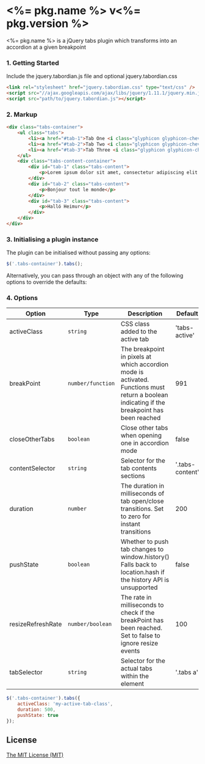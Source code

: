 # <%= pkg.name %> v<%= pkg.version %>

<%= pkg.name %> is a jQuery tabs plugin which transforms into an accordion at a given breakpoint

### 1. Getting Started
Include the jquery.tabordian.js file and optional jquery.tabordian.css

```html
<link rel="stylesheet" href="jquery.tabordian.css" type="text/css" />
<script src="//ajax.googleapis.com/ajax/libs/jquery/1.11.1/jquery.min.js"></script> // Only needed if jQuery isn't already loaded on the site
<script src="path/to/jquery.tabordian.js"></script>
```

### 2. Markup

```html
<div class="tabs-container">
	<ul class="tabs">
		<li><a href="#tab-1">Tab One <i class="glyphicon glyphicon-chevron-right hidden-desk pull-right"></i></a></li>
		<li><a href="#tab-2">Tab Two <i class="glyphicon glyphicon-chevron-right hidden-desk pull-right"></i></a></li>
		<li><a href="#tab-3">Tab Three <i class="glyphicon glyphicon-chevron-right hidden-desk pull-right"></i></a></li>
	</ul>
	<div class="tabs-content-container">
		<div id="tab-1" class="tabs-content">
			<p>Lorem ipsum dolor sit amet, consectetur adipiscing elit. Nulla sed molestie eros. Nam eget egestas urna. Curabitur nulla nisi, viverra vel bibendum vitae, fermentum vitae turpis. Duis vestibulum nisl a augue mollis, vitae imperdiet mi lacinia. Maecenas auctor dolor pellentesque sem facilisis venenatis. Class aptent taciti sociosqu ad litora torquent per conubia nostra, per inceptos himenaeos. Cras in sodales metus, vitae aliquet nibh. Maecenas porta facilisis orci vel blandit. Sed ut volutpat felis. Aliquam iaculis in felis id dictum. Mauris auctor ipsum id euismod sagittis. Cras ligula augue, tempus in vestibulum et, tincidunt vel mauris. Donec luctus dui sodales velit tempor tempor. Nullam auctor ut metus in vestibulum. Integer efficitur semper nulla ac venenatis. Aliquam interdum iaculis ante ut sagittis.</p>
		</div>
		<div id="tab-2" class="tabs-content">
			<p>Bonjour tout le monde</p>
		</div>
		<div id="tab-3" class="tabs-content">
			<p>Halló Heimur</p>
		</div>
	</div>
</div>
```

### 3. Initialising a plugin instance

The plugin can be initialised without passing any options:

```js
$('.tabs-container').tabs();
```

Alternatively, you can pass through an object with any of the following options to override the defaults:

### 4. Options

| Option            | Type              | Description                                                                                                                                   | Default         |
| ----------------- | ----------------- | --------------------------------------------------------------------------------------------------------------------------------------------- | --------------- |
| activeClass       | `string`          | CSS class added to the active tab                                                                                                             | 'tabs-active'   |
| breakPoint        | `number/function` | The breakpoint in pixels at which accordion mode is activated.  Functions must return a boolean indicating if the breakpoint has been reached | 991             |
| closeOtherTabs    | `boolean`         | Close other tabs when opening one in accordion mode                                                                                           | false           |
| contentSelector   | `string`          | Selector for the tab contents sections                                                                                                        | '.tabs-content' |
| duration          | `number`          | The duration in milliseconds of tab open/close transitions. Set to zero for instant transitions                                               | 200             |
| pushState         | `boolean`         | Whether to push tab changes to window.history() Falls back to location.hash if the history API is unsupported                                 | false           |
| resizeRefreshRate | `number/boolean`  | The rate in milliseconds to check if the breakPoint has been reached.  Set to false to ignore resize events                                   | 100             |
| tabSelector       | `string`          | Selector for the actual tabs within the element                                                                                               | '.tabs a'       |

```js
$('.tabs-container').tabs({
	activeClass: 'my-active-tab-class',
	duration: 500,
	pushState: true
});
```

License
------------
[The MIT License (MIT)](http://opensource.org/licenses/mit-license.php)
